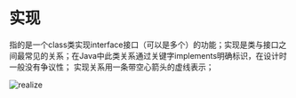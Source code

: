 # 实现
指的是一个class类实现interface接口（可以是多个）的功能；实现是类与接口之间最常见的关系；在Java中此类关系通过关键字implements明确标识，在设计时一般没有争议性；
实现关系用一条带空心箭头的虚线表示；

![realize](https://rawgit.com/ThinkKeep/design-patterns/master/zh/uml/image/realize.svg)
